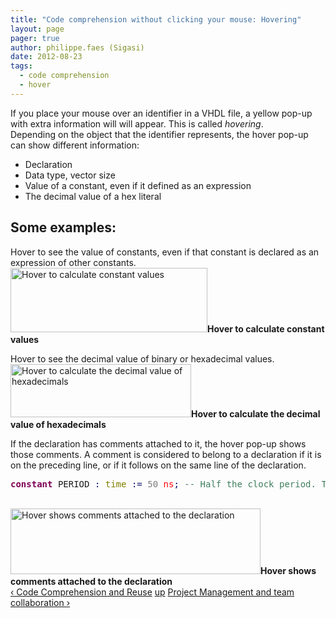 ```yaml
---
title: "Code comprehension without clicking your mouse: Hovering"
layout: page 
pager: true
author: philippe.faes (Sigasi)
date: 2012-08-23
tags: 
  - code comprehension
  - hover
---
```

<div class="content">
<p>If you place your mouse over an identifier in a <span class="caps">VHDL</span> file, a yellow pop-up with extra information will will appear. This is called <em>hovering</em>.<br/>Depending on the object that the identifier represents, the hover pop-up can show different information:</p>	<ul><li>Declaration</li>		<li>Data type, vector size</li>		<li>Value of a constant, even if it defined as an expression</li>		<li>The decimal value of a hex literal</li>	</ul><h2>Some examples:</h2>	<p>Hover to see the value of constants, even if that constant is declared as an expression of other constants.<br/><span class="inline inline-center"><img src="http://www.sigasi.com/sites/www.sigasi.com/files/images/hover calculates constant values.png" alt="Hover to calculate constant values" title="Hover to calculate constant values" class="image image-_original " width="315" height="103"/><span class="caption"><strong>Hover to calculate constant values</strong></span></span></p>	<p>Hover to see the decimal value of binary or hexadecimal values.<br/><span class="inline inline-center"><img src="http://www.sigasi.com/sites/www.sigasi.com/files/images/hover calculates hex value.png" alt="Hover to calculate the decimal value of hexadecimals" title="Hover to calculate the decimal value of hexadecimals" class="image image-_original " width="289" height="85"/><span class="caption"><strong>Hover to calculate the decimal value of hexadecimals</strong></span></span></p>	<p>If the declaration has comments attached to it, the hover pop-up shows those comments. A comment is considered to belong to a declaration if it is on the preceding line, or if it follows on the same line of the declaration.<br/></p><div class="geshifilter"><pre class="vhdl geshifilter-vhdl" style="font-family:monospace;"><span style="color: #7f0055; font-weight: bold;">constant</span> <span class="caps">PERIOD</span> <span style="color: #000066;">:</span> <span style="color: #808000;">time</span> <span style="color: #000066;">:=</span> <span style="color: #7d7d7d;">50</span> <span style="color: #ff0000;">ns</span><span style="color: #000066;">;</span> <span style="color: #3f7f5f;">-- Half the clock period. The frequency will be 1/(2*PERIOD) = 100 MHz</span></pre></div><br/><span class="inline inline-center"><img src="http://www.sigasi.com/sites/www.sigasi.com/files/images/hover shows comments.png" alt="Hover shows comments attached to the declaration" title="Hover shows comments attached to the declaration" class="image image-_original " width="400" height="105"/><span class="caption"><strong>Hover shows comments attached to the declaration</strong></span></span>  <div id="book-navigation-1518" class="book-navigation">            <div class="page-links clear-block">              <a href="/content/code-comprehension-and-reuse" class="page-previous" title="Go to previous page">&#8249; Code Comprehension and Reuse</a>                    <a href="/content/code-comprehension-and-reuse" class="page-up" title="Go to parent page">up</a>                    <a href="/content/project-management-and-team-collaboration" class="page-next" title="Go to next page">Project Management and team collaboration &#8250;</a>          </div>      </div>  </div>

